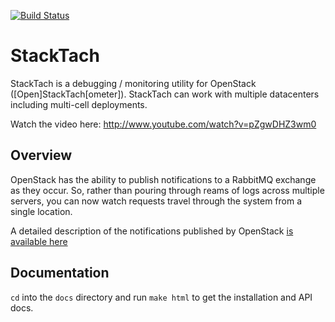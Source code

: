 [![Build Status](https://travis-ci.org/rackerlabs/stacktach.png?branch=master)](https://travis-ci.org/rackerlabs/stacktach)

# StackTach

StackTach is a debugging / monitoring utility for OpenStack ([Open]StackTach[ometer]). StackTach can work with multiple datacenters including multi-cell deployments.

Watch the video here: http://www.youtube.com/watch?v=pZgwDHZ3wm0

## Overview
OpenStack has the ability to publish notifications to a RabbitMQ exchange as they occur. So, rather than pouring through reams of logs across multiple servers, you can now watch requests travel through the system from a single location.

A detailed description of the notifications published by OpenStack [is available here](http://wiki.openstack.org/SystemUsageData)

## Documentation
`cd` into the `docs` directory and run `make html` to get the installation and API docs.